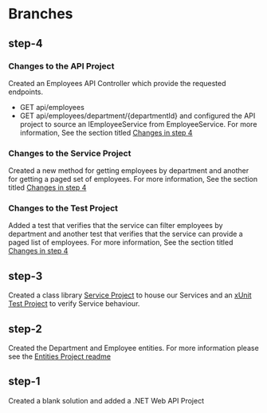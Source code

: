# Branches

## step-4

### Changes to the API Project
Created an Employees API Controller which provide the requested endpoints.
- GET	api/employees
- GET	api/employees/department/{departmentId}
and configured the API project to source an IEmployeeService from EmployeeService. For more information, See the section titled [Changes in step 4](./VogCodeChallenge.API/README.md)

### Changes to the Service Project
Created a new method for getting employees by department and another for getting a paged set of employees. For more information, See the section titled [Changes in step 4](./VogCodeChallenge.Services/README.md)

### Changes to the Test Project
Added a test that verifies that the service can filter employees by department and another test that verifies that the service can provide a paged list of employees. For more information, See the section titled [Changes in step 4](./VogCodeChallenge.Tests/README.md)

## step-3
Created a class library [Service Project](./VogCodeChallenge.Services/README.md) to house our Services and an [xUnit Test Project](./VogCodeChallenge.Tests/README.md) to verify Service behaviour. 

## step-2
Created the Department and Employee entities. For more information please see the [Entities Project readme](../VogCodeChallenge.Entities/README.md)

## step-1
Created a blank solution and added a .NET Web API Project